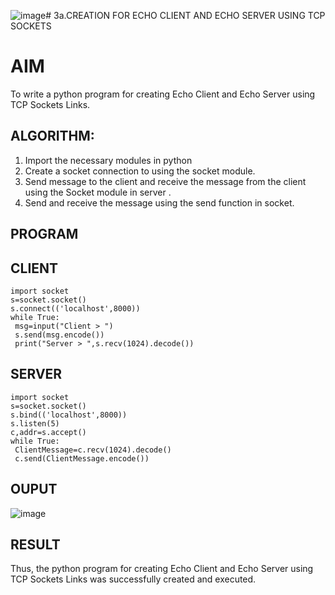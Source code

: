 ![image](https://github.com/YASHWINISEC/3a.Sockets_Creation_for_Echo_Client_and_Echo_Server/assets/139361633/617dbdc6-86d9-4a95-bfe4-97ee24f99055)# 3a.CREATION FOR ECHO CLIENT AND ECHO SERVER USING TCP SOCKETS
# AIM
To write a python program for creating Echo Client and Echo Server using TCP
Sockets Links.
## ALGORITHM:
1. Import the necessary modules in python
2. Create a socket connection to using the socket module.
3. Send message to the client and receive the message from the client using the Socket module in
 server .
4. Send and receive the message using the send function in socket.
## PROGRAM
## CLIENT
```
import socket
s=socket.socket()
s.connect(('localhost',8000))
while True:
 msg=input("Client > ")
 s.send(msg.encode())
 print("Server > ",s.recv(1024).decode())
```
## SERVER
```
import socket
s=socket.socket()
s.bind(('localhost',8000))
s.listen(5)
c,addr=s.accept()
while True:
 ClientMessage=c.recv(1024).decode()
 c.send(ClientMessage.encode())
```
## OUPUT
![image](https://github.com/YASHWINISEC/3a.Sockets_Creation_for_Echo_Client_and_Echo_Server/assets/139361633/632f29d7-9fb2-42f7-86ee-ca1c4894b982)

## RESULT
Thus, the python program for creating Echo Client and Echo Server using TCP Sockets Links 
was successfully created and executed.
